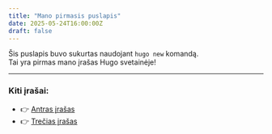 ```yaml
---
title: "Mano pirmasis puslapis"
date: 2025-05-24T16:00:00Z
draft: false
---
```


Šis puslapis buvo sukurtas naudojant `hugo new` komandą.  
Tai yra pirmas mano įrašas Hugo svetainėje!

---

### Kiti įrašai:

- 👉 [Antras įrašas](/Smolskij.github.io/posts/antras-puslapis/)
- 👉 [Trečias įrašas](/Smolskij.github.io/posts/trecias-irasas/)
